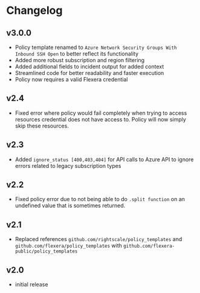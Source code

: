 # Changelog

## v3.0.0

- Policy template renamed to `Azure Network Security Groups With Inbound SSH Open` to better reflect its functionality
- Added more robust subscription and region filtering
- Added additional fields to incident output for added context
- Streamlined code for better readability and faster execution
- Policy now requires a valid Flexera credential

## v2.4

- Fixed error where policy would fail completely when trying to access resources credential does not have access to. Policy will now simply skip these resources.

## v2.3

- Added `ignore_status [400,403,404]` for API calls to Azure API to ignore errors related to legacy subscription types

## v2.2

- Fixed policy error due to not being able to do `.split function` on an undefined value that is sometimes returned.

## v2.1

- Replaced references `github.com/rightscale/policy_templates` and `github.com/flexera/policy_templates` with `github.com/flexera-public/policy_templates`

## v2.0

- initial release
